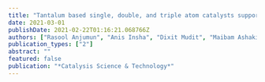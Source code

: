 ```yaml
---
title: "Tantalum based single, double, and triple atom catalysts supported on gC<sub>2</sub> N monolayer for effective nitrogen reduction reaction: a comparative DFT investigation"
date: 2021-03-01
publishDate: 2021-02-22T01:16:21.068766Z
authors: ["Rasool Anjumun", "Anis Insha", "Dixit Mudit", "Maibam Ashakiran", "Hassan Afshana", "Krishnamurty Sailaja", "Dar, Manzoor Ahmad"]
publication_types: ["2"]
abstract: ""
featured: false
publication: "*Catalysis Science & Technology*"
---
```


